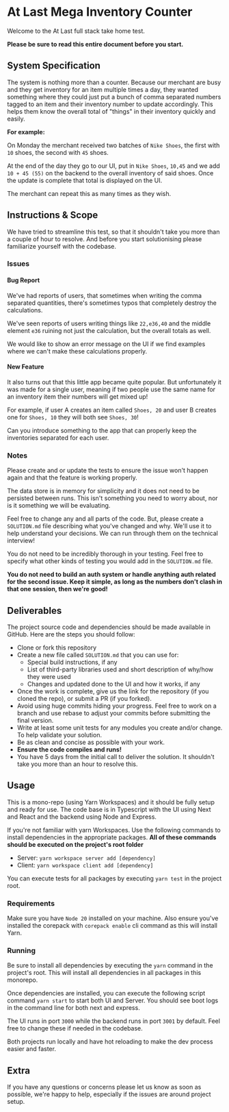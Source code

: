 # At Last Mega Inventory Counter

Welcome to the At Last full stack take home test.

**Please be sure to read this entire document before you start.**

## System Specification

The system is nothing more than a counter. Because our merchant are busy and they get inventory for an item multiple times a day, they wanted something where they could just put a bunch of comma separated numbers tagged to an item and their inventory number to update accordingly. This helps them know the overall total of "things" in their inventory quickly and easily.

**For example:**

On Monday the merchant received two batches of `Nike Shoes`, the first with `10` shoes, the second with `45` shoes.

At the end of the day they go to our UI, put in `Nike Shoes`, `10,45` and we add `10 + 45 (55)` on the backend to the overall inventory of said shoes. Once the update is complete that total is displayed on the UI.

The merchant can repeat this as many times as they wish.

## Instructions & Scope

We have tried to streamline this test, so that it shouldn't take you more than a couple of hour to resolve. And before you start solutionising please familiarize yourself with the codebase.

### Issues

#### Bug Report

We've had reports of users, that sometimes when writing the comma separated quantities, there's sometimes typos that completely destroy the calculations.

We've seen reports of users writing things like `22,e36,40` and the middle element `e36` ruining not just the calculation, but the overall totals as well.

We would like to show an error message on the UI if we find examples where we can't make these calculations properly.

#### New Feature

It also turns out that this little app became quite popular. But unfortunately it was made for a single user, meaning if two people use the same name for an inventory item their numbers will get mixed up!

For example, if user A creates an item called `Shoes, 20` and user B creates one for `Shoes, 10` they will both see `Shoes, 30`!

Can you introduce something to the app that can properly keep the inventories separated for each user.
  
### Notes

Please create and or update the tests to ensure the issue won't happen again and that the feature is working properly.

The data store is in memory for simplicity and it does not need to be persisted between runs. This isn't something you need to worry about, nor is it something we will be evaluating.

Feel free to change any and all parts of the code. But, please create a  `SOLUTION.md` file describing what you've changed and why. We'll use it to help understand your decisions. We can run through them on the technical interview!

You do not need to be incredibly thorough in your testing. Feel free to specify what other kinds of testing you would add in the `SOLUTION.md` file.

**You do not need to build an auth system or handle anything auth related for the second issue. Keep it simple, as long as the numbers don't clash in that one session, then we're good!**

## Deliverables

The project source code and dependencies should be made available in GitHub. Here are the steps you should follow:

- Clone or fork this repository
- Create a new file called `SOLUTION.md` that you can use for:
  - Special build instructions, if any
  - List of third-party libraries used and short description of why/how they were used
  - Changes and updated done to the UI and how it works, if any
- Once the work is complete, give us the link for the repository (if you cloned the repo), or submit a PR (if you forked).
- Avoid using huge commits hiding your progress. Feel free to work on a branch and use rebase to adjust your commits before submitting the final version.
- Write at least some unit tests for any modules you create and/or change. To help validate your solution.
- Be as clean and concise as possible with your work.
- **Ensure the code compiles and runs!**
- You have 5 days from the initial call to deliver the solution. It shouldn't take you more than an hour to resolve this.

## Usage

This is a mono-repo (using Yarn Workspaces) and it should be fully setup and ready for use. The code base is in Typescript with the UI using Next and React and the backend using Node and Express.

If you're not familiar with yarn Workspaces. Use the following commands to install dependencies in the appropriate packages. **All of these commands should be executed on the project's root folder**

- Server: `yarn workspace server add [dependency]`
- Client: `yarn workspace client add [dependency]`

You can execute tests for all packages by executing `yarn test` in the project root.

### Requirements

Make sure you have `Node 20` installed on your machine. Also ensure you've installed the corepack with `corepack enable` cli command as this will install Yarn.

### Running

Be sure to install all dependencies by executing the `yarn` command in the project's root. This will install all dependencies in all packages in this monorepo.

Once dependencies are installed, you can execute the following script command `yarn start` to start both UI and Server. You should see boot logs in the command line for both next and express.

The UI runs in port `3000` while the backend runs in port `3001` by default. Feel free to change these if needed in the codebase.

Both projects run locally and have hot reloading to make the dev process easier and faster.

## Extra

If you have any questions or concerns please let us know as soon as possible, we're happy to help, especially if the issues are around project setup.
